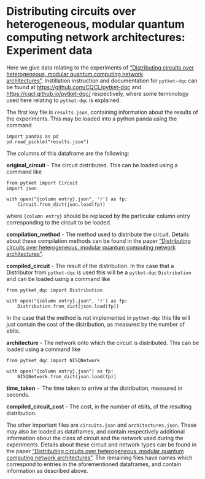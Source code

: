 # Distributing circuits over heterogeneous, modular quantum computing network architectures: Experiment data

Here we give data relating to the experiments of [“Distributing circuits over heterogeneous, modular quantum computing network architectures”](https://arxiv.org/abs/2305.14148). Instillation instruction and documentation for `pytket-dqc` can be found at <https://github.com/CQCL/pytket-dqc> and <https://cqcl.github.io/pytket-dqc/> respectively, where some terminology used here relating to `pytket-dqc` is explained.

The first key file is `results.json`, containing information about the results of the experiments. This may be loaded into a python panda using the command
```
import pandas as pd
pd.read_pickle("results.json")
```
The columns of this dataframe are the following:

**original_circuit** - The circuit distributed. This can be loaded using a command like
```
from pytket import Circuit
import json

with open("{column entry}.json", 'r') as fp:
    Circuit.from_dict(json.load(fp))
```
where `{column entry}` should be replaced by the particular column entry corresponding to the circuit to be loaded.

**compilation_method** - The method used to distribute the circuit. Details about these compilation methods can be found in the paper [“Distributing circuits over heterogeneous, modular quantum computing network architectures”](https://arxiv.org/abs/2305.14148).

**compiled_circuit** - The result of the distribution. In the case that a Distributor from `pytket-dqc` is used this will be a `pytket-dqc` `Distribution` and can be loaded using a command like
```
from pytket_dqc import Distribution

with open("{column entry}.json", 'r') as fp:
    Distribution.from_dict(json.load(fp))
```
In the case that the method is not implemented in `pytket-dqc` this file will just contain the cost of the distribution, as measured by the number of ebits.

**architecture** - The network onto which the circuit is distributed. This can be loaded using a command like
```
from pytket_dqc import NISQNetwork

with open("{column entry}.json") as fp:
    NISQNetwork.from_dict(json.load(fp))
```

**time_taken** -  The time taken to arrive at the distribution, measured in seconds.

**compiled_circuit_cost** - The cost, in the number of ebits, of the resulting distribution.

The other important files are `circuits.json` and `architectures.json`. These may also be loaded as dataframes, and contain respectively additional information about the class of circuit and the network used during the experiments. Details about these circuit and network types can be found in the paper [“Distributing circuits over heterogeneous, modular quantum computing network architectures”](https://arxiv.org/abs/2305.14148). The remaining files have names which correspond to entries in the aforementioned dataframes, and contain information as described above. 